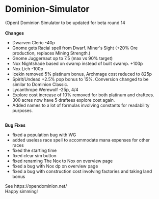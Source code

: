 # Dominion-Simulator
(Open) Dominion Simulator to be updated for beta round 14<br><br>
<b>Changes</b><br>
<ul>
<li>Dwarven Cleric -40p</li>
<li>Gnome gets Racial spell from Dwarf. Miner's Sight (+20% Ore production, replaces Mining Strength.)</li>
<li>Gnome Juggernaut op to 7.5 (max vs 90% target)</li>
<li>Nox Nightshade based on swamp instead of built swamp. +100p </li>
<li>Nox Lich -100p</li>
<li>Icekin removed 5% platinum bonus, Archmage cost reduced to 825p</li>
<li>Spirit/Undead +2.5% pop bonus to 15%. Conversion changed to be similar to Dominion Classic.</li>
<li>Lycanthrope Werewolf -25p, 4/4</li>
<li>Explore cost increase of 10% removed for both platinum and draftees. 300 acres now have 5 draftees explore cost again.</li>
  <li>Added names to a lot of formulas involving constants for readability purposes.</li>
</ul><br>
<b>Bug Fixes</b><br>
<ul><li>fixed a population bug with WG</li>
  <li>added useless race spell to accommodate mana expenses for other races</li>
  <li>fixed the starting time</li>
  <li>fixed clear sim button</li>
  <li>fixed renaming The Nox to Nox on overview page</li>
  <li>fixed a bug with Nox dp on overview page</li>
  <li>fixed a bug with construction cost involving factories and taking land bonus</li>
</ul>
See https://opendominion.net/<br>
Happy simming!
